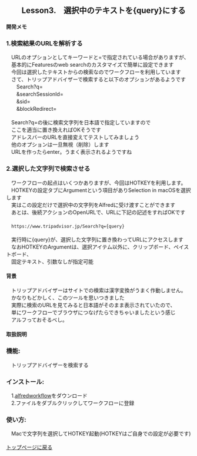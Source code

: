 ## 　　Lesson3.　選択中のテキストを{query}にする
#### 開発メモ
### 1.検索結果のURLを解析する
　URLのオプションとしてキーワードと=で指定されている場合がありますが、
<br>　基本的にFeaturesのweb searchのカスタマイズで簡単に設定できます
<br>　今回は選択したテキストからの検索なのでワークフローを利用しています
<br>　さて、トリップアドバイザーで検索すると以下のオプションがあるようです
<br>　　Search?q=
<br>　　&searchSessionId=
<br>　　&sid=
<br>　　&blockRedirect=　
<br>
<br>　Search?q=の後に検索文字列を日本語で指定していますので
<br>　ここを適当に置き換えればOKそうです
<br>　アドレスバーのURLを直接変えてテストしてみましょう
<br>　他のオプションは一旦無視（削除）します
<br>　URLを作ったらenter。うまく表示されるようですね
### 2.選択した文字列で検索させる
　ワークフローの起点はいくつかありますが、今回はHOTKEYを利用します。
<br>　HOTKEYの設定タブにArgumentという項目がありSelection in macOSを選択します
<br>　実はこの設定だけで選択中の文字列をAlfredに受け渡すことができます
<br>　あとは、後続アクションのOpenURLで、URLに下記の記述をすればOKです
<br>
<br>　`https://www.tripadvisor.jp/Search?q={query}`
<br>
<br>　実行時に{query}が、選択した文字列に置き換わってURLにアクセスします
<br>　なおHOTKEYのArgumentは、選択アイテム以外に、クリップボード、ペイストボード、
<br>　固定テキスト、引数なしが指定可能
#### 背景
　トリップアドバイザーはサイトでの検索は漢字変換がうまく作動しません。
<br>　かなりもどかしく、このツールを思いつきました
<br>　実際に検索のURLを見てみると日本語がそのまま表示されていたので、
<br>　単にワークフローでブラウザにつなげたらできちゃいましたという感じ
<br>　アルフっておそるべし。
#### 取扱説明
### 機能:
　トリップアドバイザーを検索する
### インストール:
　1.[alfredworkflow](https://github.com/KitanoTamotsu/tripadvisor/releases/download/1.0/TripAdvisor.alfredworkflow.zip)をダウンロード 
<br>　2.ファイルをダブルクリックしてワークフローに登録
### 使い方:
　Macで文字列を選択してHOTKEY起動(HOTKEYはご自身での設定が必要です)
<br>
<br>
[トップページに戻る](https://kitanotamotsu.github.io/)


